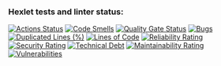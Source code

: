 ### Hexlet tests and linter status:
[![Actions Status](https://github.com/Bartolomeu-Ardov/java-project-61/actions/workflows/hexlet-check.yml/badge.svg)](https://github.com/Bartolomeu-Ardov/java-project-61/actions)
[![Code Smells](https://sonarcloud.io/api/project_badges/measure?project=Bartolomeu-Ardov_java-project-61&metric=code_smells)](https://sonarcloud.io/summary/new_code?id=Bartolomeu-Ardov_java-project-61)
[![Quality Gate Status](https://sonarcloud.io/api/project_badges/measure?project=Bartolomeu-Ardov_java-project-61&metric=alert_status)](https://sonarcloud.io/summary/new_code?id=Bartolomeu-Ardov_java-project-61)
[![Bugs](https://sonarcloud.io/api/project_badges/measure?project=Bartolomeu-Ardov_java-project-61&metric=bugs)](https://sonarcloud.io/summary/new_code?id=Bartolomeu-Ardov_java-project-61)
[![Duplicated Lines (%)](https://sonarcloud.io/api/project_badges/measure?project=Bartolomeu-Ardov_java-project-61&metric=duplicated_lines_density)](https://sonarcloud.io/summary/new_code?id=Bartolomeu-Ardov_java-project-61)
[![Lines of Code](https://sonarcloud.io/api/project_badges/measure?project=Bartolomeu-Ardov_java-project-61&metric=ncloc)](https://sonarcloud.io/summary/new_code?id=Bartolomeu-Ardov_java-project-61)
[![Reliability Rating](https://sonarcloud.io/api/project_badges/measure?project=Bartolomeu-Ardov_java-project-61&metric=reliability_rating)](https://sonarcloud.io/summary/new_code?id=Bartolomeu-Ardov_java-project-61)
[![Security Rating](https://sonarcloud.io/api/project_badges/measure?project=Bartolomeu-Ardov_java-project-61&metric=security_rating)](https://sonarcloud.io/summary/new_code?id=Bartolomeu-Ardov_java-project-61)
[![Technical Debt](https://sonarcloud.io/api/project_badges/measure?project=Bartolomeu-Ardov_java-project-61&metric=sqale_index)](https://sonarcloud.io/summary/new_code?id=Bartolomeu-Ardov_java-project-61)
[![Maintainability Rating](https://sonarcloud.io/api/project_badges/measure?project=Bartolomeu-Ardov_java-project-61&metric=sqale_rating)](https://sonarcloud.io/summary/new_code?id=Bartolomeu-Ardov_java-project-61)
[![Vulnerabilities](https://sonarcloud.io/api/project_badges/measure?project=Bartolomeu-Ardov_java-project-61&metric=vulnerabilities)](https://sonarcloud.io/summary/new_code?id=Bartolomeu-Ardov_java-project-61)
